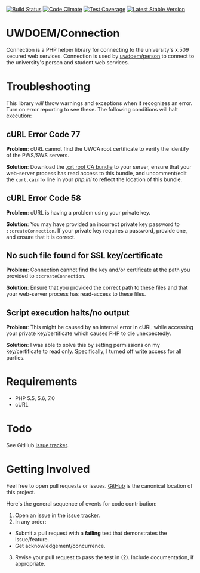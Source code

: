 
[![Build Status](https://travis-ci.org/UWEnrollmentManagement/Connection.svg?branch=master)](https://travis-ci.org/UWEnrollmentManagement/Connection)
[![Code Climate](https://codeclimate.com/github/UWEnrollmentManagement/Connection/badges/gpa.svg)](https://codeclimate.com/github/UWEnrollmentManagement/Connection)
[![Test Coverage](https://codeclimate.com/github/UWEnrollmentManagement/Connection/badges/coverage.svg)](https://codeclimate.com/github/UWEnrollmentManagement/Connection/coverage)
[![Latest Stable Version](https://poser.pugx.org/uwdoem/connection/v/stable)](https://packagist.org/packages/uwdoem/connection)

UWDOEM/Connection
=================

Connection is a PHP helper library for connecting to the university's x.509 secured web services. Connection is used by [uwdoem/person](https://github.com/UWEnrollmentManagement/Person) to connect to the university's person and student web services.


Troubleshooting
===============

This library *will* throw warnings and exceptions when it recognizes an error. Turn on error reporting to see these. The following conditions will halt execution:

cURL Error Code 77
------------------

**Problem**: cURL cannot find the UWCA root certificate to verify the identify of the PWS/SWS servers.

**Solution**: Download the [.crt root CA bundle](http://curl.haxx.se/docs/caextract.html) to your server, ensure that your web-server process has read access to this bundle, and uncomment/edit the `curl.cainfo` line in your *php.ini* to reflect the location of this bundle.

cURL Error Code 58
------------------

**Problem**: cURL is having a problem using your private key.

**Solution**: You may have provided an incorrect private key password to `::createConnection`. If your private key requires a password, provide one, and ensure that it is correct.

No such file found for SSL key/certificate
------------------------------------------

**Problem**: Connection cannot find the key and/or certificate at the path you provided to `::createConnection`.

**Solution**: Ensure that you provided the correct path to these files and that your web-server process has read-access to these files.

Script execution halts/no output
--------------------------------

**Problem**: This might be caused by an internal error in cURL while accessing your private key/certificate which causes PHP to die unexpectedly.

**Solution**: I was able to solve this by setting permissions on my key/certificate to read only. Specifically, I turned off write access for all parties.


Requirements
============

* PHP 5.5, 5.6, 7.0
* cURL

Todo
====

See GitHub [issue tracker](https://github.com/UWEnrollmentManagement/Connection/issues/).


Getting Involved
================

Feel free to open pull requests or issues. [GitHub](https://github.com/UWEnrollmentManagement/Connection) is the canonical location of this project.

Here's the general sequence of events for code contribution:

1. Open an issue in the [issue tracker](https://github.com/UWEnrollmentManagement/Connection/issues/).
2. In any order:
  * Submit a pull request with a **failing** test that demonstrates the issue/feature.
  * Get acknowledgement/concurrence.
3. Revise your pull request to pass the test in (2). Include documentation, if appropriate.
